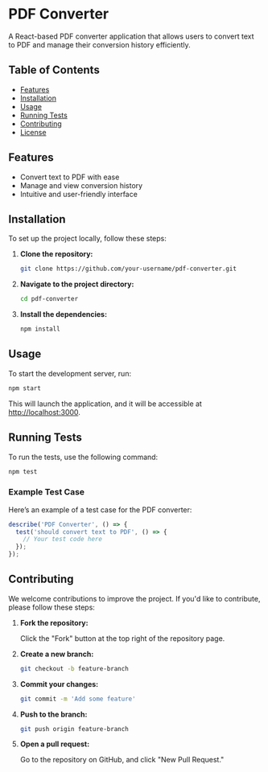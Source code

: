 # PDF Converter

A React-based PDF converter application that allows users to convert text to PDF and manage their conversion history efficiently.

## Table of Contents

- [Features](#features)
- [Installation](#installation)
- [Usage](#usage)
- [Running Tests](#running-tests)
- [Contributing](#contributing)
- [License](#license)

## Features

- Convert text to PDF with ease
- Manage and view conversion history
- Intuitive and user-friendly interface

## Installation

To set up the project locally, follow these steps:

1. **Clone the repository:**

    ```bash
    git clone https://github.com/your-username/pdf-converter.git
    ```

2. **Navigate to the project directory:**

    ```bash
    cd pdf-converter
    ```

3. **Install the dependencies:**

    ```bash
    npm install
    ```

## Usage

To start the development server, run:

```bash
npm start
```

This will launch the application, and it will be accessible at [http://localhost:3000](http://localhost:3000).

## Running Tests

To run the tests, use the following command:

```bash
npm test
```

### Example Test Case

Here’s an example of a test case for the PDF converter:

```javascript
describe('PDF Converter', () => {
  test('should convert text to PDF', () => {
    // Your test code here
  });
});
```

## Contributing

We welcome contributions to improve the project. If you'd like to contribute, please follow these steps:

1. **Fork the repository:**

    Click the "Fork" button at the top right of the repository page.

2. **Create a new branch:**

    ```bash
    git checkout -b feature-branch
    ```

3. **Commit your changes:**

    ```bash
    git commit -m 'Add some feature'
    ```

4. **Push to the branch:**

    ```bash
    git push origin feature-branch
    ```

5. **Open a pull request:**

    Go to the repository on GitHub, and click "New Pull Request."

